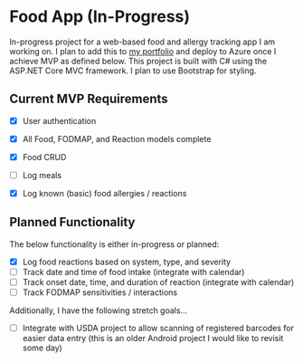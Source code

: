# Food App (In-Progress)

In-progress project for a web-based food and allergy tracking app I am working on. I plan to add this to [my portfolio](https://nickbryant.dev/) and deploy to Azure once I achieve MVP as defined below. This project is built with C# using the ASP.NET Core MVC framework. I plan to use Bootstrap for styling.

## Current MVP Requirements

- [x] User authentication

- [x] All Food, FODMAP, and Reaction models complete

- [x] Food CRUD

- [ ] Log meals

- [x] Log known (basic) food allergies / reactions

## Planned Functionality

The below functionality is either in-progress or planned:

- [x] Log food reactions based on system, type, and severity
- [ ] Track date and time of food intake (integrate with calendar)
- [ ] Track onset date, time, and duration of reaction (integrate with calendar)
- [ ] Track FODMAP sensitivities / interactions

Additionally, I have the following stretch goals...

- [ ] Integrate with USDA project to allow scanning of registered barcodes for easier data entry (this is an older Android project I would like to revisit some day)
